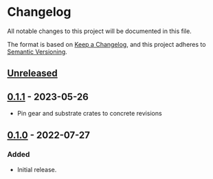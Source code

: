 # Changelog
All notable changes to this project will be documented in this file.

The format is based on [Keep a Changelog](https://keepachangelog.com/en/1.0.0/),
and this project adheres to [Semantic Versioning](https://semver.org/spec/v2.0.0.html).

## [Unreleased]

## [0.1.1] - 2023-05-26
- Pin gear and substrate crates to concrete revisions

## [0.1.0] - 2022-07-27
### Added
- Initial release.

[Unreleased]: https://github.com/gear-dapps/non-fungible-token/compare/0.1.1...HEAD
[0.1.1]: https://github.com/gear-dapps/non-fungible-token/compare/0.1.0...0.1.1
[0.1.0]: https://github.com/gear-dapps/non-fungible-token/compare/af10607...0.1.0
